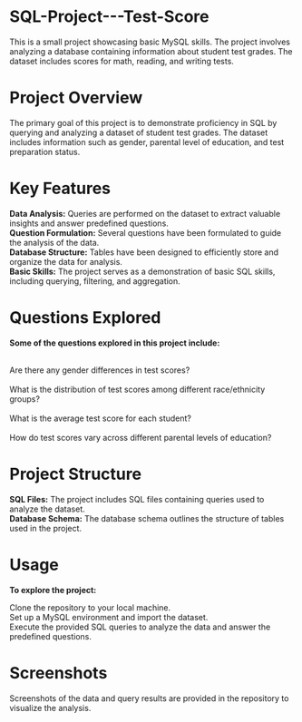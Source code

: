 # SQL-Project---Test-Score
This is a small project showcasing basic MySQL skills. The project involves analyzing a database containing information about student test grades. The dataset includes scores for math, reading, and writing tests.

# Project Overview
The primary goal of this project is to demonstrate proficiency in SQL by querying and analyzing a dataset of student test grades. The dataset includes information such as gender, parental level of education, and test preparation status.

# Key Features
**Data Analysis:** Queries are performed on the dataset to extract valuable insights and answer predefined questions.<br>
**Question Formulation:** Several questions have been formulated to guide the analysis of the data.<br>
**Database Structure:** Tables have been designed to efficiently store and organize the data for analysis.<br>
**Basic Skills:** The project serves as a demonstration of basic SQL skills, including querying, filtering, and aggregation.<br>
# Questions Explored
**Some of the questions explored in this project include:**

<br> Are there any gender differences in test scores?<br>
<br> What is the distribution of test scores among different race/ethnicity groups?<br>
<br> What is the average test score for each student?<br>
<br> How do test scores vary across different parental levels of education?<br>

# Project Structure
**SQL Files:** The project includes SQL files containing queries used to analyze the dataset.<br>
**Database Schema:** The database schema outlines the structure of tables used in the project.<br>
# Usage
**To explore the project:**

Clone the repository to your local machine.<br>
Set up a MySQL environment and import the dataset.<br>
Execute the provided SQL queries to analyze the data and answer the predefined questions.<br>
# Screenshots
Screenshots of the data and query results are provided in the repository to visualize the analysis.
